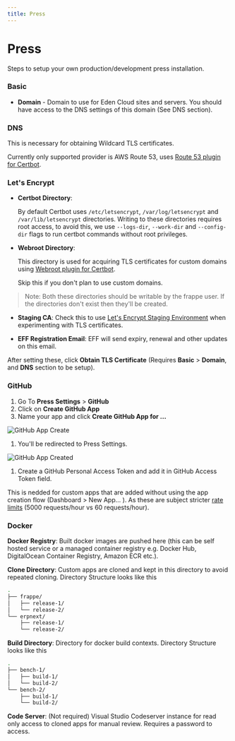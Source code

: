 ```yaml
---
title: Press
---
```


# Press

Steps to setup your own production/development press installation.

### Basic

- **Domain** - Domain to use for Eden Cloud sites and servers. You should have access to the DNS settings of this domain (See DNS section).

### DNS

This is necessary for obtaining Wildcard TLS certificates.

Currently only supported provider is AWS Route 53, uses [Route 53 plugin for Certbot](https://certbot-dns-route53.readthedocs.io/en/stable/).

### Let's Encrypt

- **Certbot Directory**:

  By default Certbot uses `/etc/letsencrypt`, `/var/log/letsencrypt` and `/var/lib/letsencrypt` directories. Writing to these directories requires root access, to avoid this, we use `--logs-dir`, `--work-dir` and `--config-dir` flags to run certbot commands without root privileges.


- **Webroot Directory**:

  This directory is used for acquiring TLS certificates for custom domains using [Webroot plugin for Certbot](https://certbot.eff.org/docs/using.html#webroot).

  Skip this if you don't plan to use custom domains.

> Note: Both these directories should be writable by the frappe user. If the directories don't exist then they'll be created.

- **Staging CA**: Check this to use [Let's Encrypt Staging Environment](https://letsencrypt.org/docs/staging-environment/) when experimenting with TLS certificates.

- **EFF Registration Email**: EFF will send expiry, renewal and other updates on this email.

After setting these, click **Obtain TLS Certificate** (Requires **Basic** > **Domain**, and **DNS** section to be setup).

### GitHub

1. Go To **Press Settings** > **GitHub**
1. Click on **Create GitHub App**
1. Name your app and click **Create GitHub App for ...**

  ![GitHub App Create](/assets/press/images/internal/press/github/github-app-create.png)
1. You'll be redirected to Press Settings.

  ![GitHub App Created](/assets/press/images/internal/press/github/github-app-created.png)


1. Create a GitHub Personal Access Token and add it in GitHub Access Token field.

  This is nedded for custom apps that are added without using the app creation flow (Dashboard > New App... ).
  As these are subject stricter [rate limits](https://docs.github.com/en/free-pro-team@latest/rest/overview/resources-in-the-rest-api#rate-limiting) (5000 requests/hour vs 60 requests/hour).

### Docker

**Docker Registry**: Built docker images are pushed here (this can be self hosted service or a managed container registry e.g. Docker Hub, DigitalOcean Container Registry, Amazon ECR etc.).

**Clone Directory**: Custom apps are cloned and kept in this directory to avoid repeated cloning. Directory Structure looks like this

```bash
.
├── frappe/
│   ├── release-1/
│   └── release-2/
└── erpnext/
    ├── release-1/
    └── release-2/
```
**Build Directory**: Directory for docker build contexts. Directory Structure looks like this

```bash
.
├── bench-1/
│   ├── build-1/
│   └── build-2/
└── bench-2/
    ├── build-1/
    └── build-2/
```
**Code Server**: (Not required) Visual Studio Codeserver instance for read only access to cloned apps for manual review. Requires a password to access.
